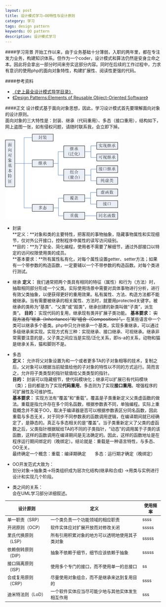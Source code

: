 ```yaml
---
layout: post
title: 设计模式学习—OO特性与设计原则
category: 学习
tags: design pattern
keywords: OO pattern
description: 设计模式学习
---
```


####学习背景
开始工作以来，由于业务基础十分薄弱，入职的两年里，都在专注发力业务，构建知识体系。但作为一个coder，设计模式和算法仍然是安身立命之本。因此将会拿出一部分时间来夯实这部分内容。同时在后续的工作过程中，力求有意识的使用php的面向对象特性，构建扩展性、阅读性更强的代码。

####参考资料
- [《史上最全设计模式导学目录》](http://blog.csdn.net/lovelion/article/details/17517213)
- [《Design Patterns:Elements of Reusable Object-Oriented Software》](https://book.douban.com/subject/1052241/)

####正文
设计模式基于面向对象思想，因此，学习设计模式首先要理解面向对象的设计原则。  
面向对象的三大特性是：封装、继承（代码重用）、多态（接口重用），结构如下，网上盗图一张，如有侵权问题，请随时联系我，会立即下掉。

![OO pricinples](/public/img/OOBase.gif)

- 封装  
**定义：**对象和类的主要特性，把客观的事物抽象，隐藏事物属性和实现细节，仅对外公开接口，控制程序中属性的读写访问级别。  
**目的：**为了安全、简化编程，使用者不需要了解细节，通过外部接口以特定的访问权限使用类的成员。  
**基本要求：**所有属性私有化，对每个属性设置getter、setter方法；如果有一个带参数的构造函数，一定要辅以一个不带参数的构造函数。对每个类进行测试。

- 继承
**定义：** 我们通常把两个类具有相同的特征（属性）和行为（方法）时，抽取相同部分形成一个父类。实际使用场景中需要对具体事物进行分析，进行有效父类抽象，以便获得更好的重用效果。私有属性、方法、构造方法都不能被继承。当有需要被继承的相关属性、方法时，就要用protected关键字。被继承的类称为“基类”、“父类”或“超类”，继承创建的新类叫做“子类”，派生类“。
**目的：** 实现代码的复用，继承现有类并扩展子类功能。
**基本要求：** <s>实现方法有“继承（Inheritance）”和“组合（Composition）”。</s> 在某些语言中一个类可以继承多个基类。php中只允许继承一个基类，实现多重继承，可以通过多级继承来实现。实现方式有三种：实现继承、接口继承、可视继承。继承非常需要注意的是，父子类之间应当是实现/泛化关系，即is-a的关系，动物和猫是继承关系，猫和脚则不是。

- 多态  
**定义：** 允许将父对象设置为和一个或者更多TA的子对象相等的技术，复制之后，父对象可以根据当前赋值给他的子对象的特性以不同的方式运行。简而言之，允许将子类类型的指针赋值给父类类型的指针。  
**目的：** 封装可以隐藏细节，使代码模块化；继承可以扩展已有代码模块（类）；目的都是为了实现**代码重用**，多态则为了实现**接口重用**。增强程序的可扩展性及可维护性。  
**基本要求：**  实现方法有“覆盖”和“重载”。覆盖是子类重新定义父类虚函数的做法。重载是指允许存在多个同名函数，根据参数表不同，单独编程。实际上重载概念并不属于OO，取决于编译器是否可以根据参数表区分同名函数，因此重载与多态无关，对于同步不同参数表的函数调用逻辑，在编译期间就已经确定了，是静态的。真正与多态相关的是“覆盖”。当子类重新定义了父类的虚函数之后，父类指针根据赋给TA的不同的子类指针，“动态”的调用属于子类的该函数，这样的函数调用在编译期间是无法确定的。因此，这样的函数地址是在程序运行期间绑定的（晚绑定）。结论就是：重载是一种语言特性，与多态、OO无关。  
最终确定一个概念：重载：编译期确定　　多态：运行期才确定（晚绑定）

- OO开发范式大致为：  
划分对象→抽象类→将类组织成为层次化结构(继承和合成) →用类与实例进行设计和实现几个阶段。 
- 类之间的关系：  
会在UML学习部分详细叙述。


| 设计原则 | 定义 | 使用频率 |
| ------- | -------- | ------- |
| 单一职责（SRP）| 一个类负责一个功能领域的相应职责 | ssss  |
| 开闭原则（OCP）| 软件实体应对扩展开放而对修改关闭 | sssss |
| 里氏代换原则（LSP）| 所有引用积累对象的地方可以透明地使用其子类对象 | sssss |
| 依赖倒转原则（DIP）| 抽象不依赖于细节，细节应该依赖于抽象 | sssss |
| 接口隔离原则（ISP）| 使用多个专门的接口，而不使用单一的总接口 | ss |
| 合成复用原则（CRP）| 尽量使用对象组合，而不是继承来达到复用目的|ssss|
| 迪米特法则（LoD）| 一个软件实体应当尽可能少地与其他实体发生相互作用 | sss|


